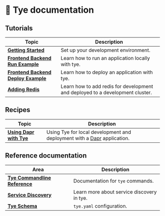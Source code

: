 # 📖 Tye documentation

## Tutorials

| Topic | Description |
|-------|-------------|
|**[Getting Started](getting_started.md)** | Set up your development environment.
|**[Frontend Backend Run Example](frontend_backend_run.md)** | Learn how to run an application locally with tye.
|**[Frontend Backend Deploy Example](frontend_backend_deploy.md)** | Learn how to deploy an application with tye.
|**[Adding Redis](redis.md)** | Learn how to add redis for development and deployed to a development cluster.


## Recipes

| Topic | Description|
|-------|------------|
|**[Using Dapr with Tye](recipes/dapr.md)** | Using Tye for local development and deployment with a [Dapr](https://dapr.io) application.


## Reference documentation

| Area | Description |
|------|-------------|
|**[Tye Commandline Reference](reference/commandline/README.md)** | Documentation for `tye` commands.
|**[Service Discovery](service_discovery.md)** | Learn more about service discovery in tye.
|**[Tye Schema](schema.md)** | `tye.yaml` configuration.
